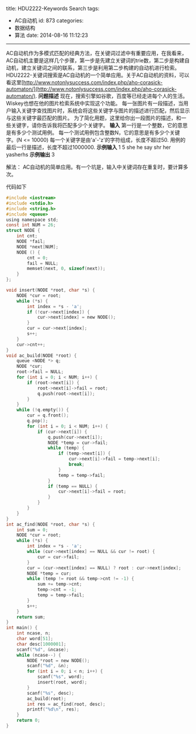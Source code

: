 title: HDU2222-Keywords Search
tags:
  - AC自动机
id: 873
categories:
  - 数据结构
  - 算法
date: 2014-08-16 11:12:23
---

AC自动机作为多模式匹配的经典方法，在关键词过滤中有重要应用，在我看来，AC自动机主要是这样几个步骤，第一步是先建立关键词的trie数，第二步是构建自动机，建立关键词之间的联系，第三步是利用第二步构建的自动机进行检索。HDU2222-关键词搜索是AC自动机的一个简单应用。关于AC自动机的资料，可以看这里[http://www.notonlysuccess.com/index.php/aho-corasick-automaton/](http://www.notonlysuccess.com/index.php/aho-corasick-automaton/).
**问题描述**
现在，搜索引擎如谷歌，百度等已经走进每个人的生活。
Wiskey也想在他的图片检索系统中实现这个功能。
每一张图片有一段描述，当用户输入关键字查找图片时，系统会将这些关键字与图片的描述进行匹配，然后显示与这些关键字最匹配的图片。
为了简化用题，这里给你出一段图片的描述，和一些关键字，请你告诉我​将匹配多少个关键字。
**输入**
第一行是一个整数，它的意思是有多少个测试用例。
每一个测试用例包含整数N，它的意思是有多少个关键字。(N <= 10000)
每一个关键字是由'a'-'z'的字符组成，长度不超过50.
用例的最后一行​是描述，长度不超过1000000.
**示例输入**
1
5
she
he
say
shr
her
yasherhs
**示例输出**
3

解法：
AC自动机的简单应用。有一个坑是，输入中关键词存在重复时，要计算多次。

代码如下
``` c
#include <iostream>
#include <stdio.h>
#include <string.h>
#include <queue>
using namespace std;
const int NUM = 26;
struct NODE {
    int cnt;
    NODE *fail;
    NODE *next[NUM];
    NODE () {
        cnt = 0;
        fail = NULL;
        memset(next, 0, sizeof(next));
    }
};

void insert(NODE *root, char *s) {
    NODE *cur = root;
    while (*s) {
        int index = *s - 'a';
        if (!cur->next[index]) {
            cur->next[index] = new NODE();
        }
        cur = cur->next[index];
        s++;
    }
    cur->cnt++;
} 
void ac_build(NODE *root) {
    queue <NODE *> q;
    NODE *cur;
    root->fail = NULL;
    for (int i = 0; i < NUM; i++) {
        if (root->next[i]) {
            root->next[i]->fail = root;
            q.push(root->next[i]);
        }
    } 
    while (!q.empty()) {
        cur = q.front();
        q.pop();
        for (int i = 0; i < NUM; i++) {
            if (cur->next[i]) {
                q.push(cur->next[i]);
                NODE *temp = cur->fail;
                while (temp) {
                    if (temp->next[i]) {
                        cur->next[i]->fail = temp->next[i];
                        break;
                    }
                    temp = temp->fail;
                }
                if (temp == NULL) {
                    cur->next[i]->fail = root;
                }
            }
        }
    }
}
int ac_find(NODE *root, char *s) {
    int sum = 0;
    NODE *cur = root;
    while (*s) {
        int index = *s - 'a';
        while (cur->next[index] == NULL && cur != root) {
            cur = cur->fail;
        }
        cur = (cur->next[index] == NULL) ? root : cur->next[index]; 
        NODE *temp = cur;
        while (temp != root && temp->cnt != -1) {  
            sum += temp->cnt;
            temp->cnt = -1;
            temp = temp->fail;
        }
        s++;
    }
    return sum;
}
int main() {
    int ncase, n;
    char word[51];
    char desc[1000001];
    scanf("%d", &ncase);
    while (ncase--) {
        NODE *root = new NODE();
        scanf("%d", &n);
        for (int i = 0; i < n; i++) {
            scanf("%s", word);
            insert(root, word);
        }
        scanf("%s", desc);
        ac_build(root);
        int res = ac_find(root, desc);
        printf("%d\n", res);
    }
    return 0;
}
```